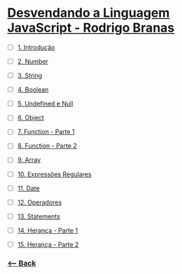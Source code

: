 # [Desvendando a Linguagem JavaScript - Rodrigo Branas](https://www.youtube.com/playlist?list=PLQCmSnNFVYnT1-oeDOSBnt164802rkegc)

- [ ] [1. Introdução](https://youtu.be/093dIOCNeIc)

- [ ] [2. Number](https://youtu.be/-4Er-sZoxHM)

- [ ] [3. String](https://youtu.be/c3vaqf9x1PQ)

- [ ] [4. Boolean](https://youtu.be/oP2ProYre4k)

- [ ] [5. Undefined e Null](https://youtu.be/dhaLnhvOyFc)

- [ ] [6. Object](https://youtu.be/A_E-K69j93Q)

- [ ] [7. Function - Parte 1](https://youtu.be/OqR0hE-DQn4)

- [ ] [8. Function - Parte 2](https://youtu.be/m9uPpURTI0c)

- [ ] [9. Array](https://youtu.be/oUx0leLZSbY)

- [ ] [10. Expressões Regulares](https://youtu.be/9r48XuOB4DA)

- [ ] [11. Date](https://youtu.be/UHMIiIykjRY)

- [ ] [12. Operadores](https://youtu.be/lqTjJGQCq_4)

- [ ] [13. Statements](https://youtu.be/V8vBGk_1GUY)

- [ ] [14. Herança - Parte 1](https://youtu.be/1Y0nSEMvTt0)

- [ ] [15. Herança - Parte 2](https://youtu.be/hDhoO86cfh8)


### [<-- Back](https://github.com/inspiradanacomputacao/wonderwoman-frontend)


